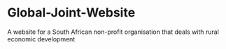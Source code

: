 # Global-Joint-Website
A website for a South African non-profit organisation that deals with rural economic development
